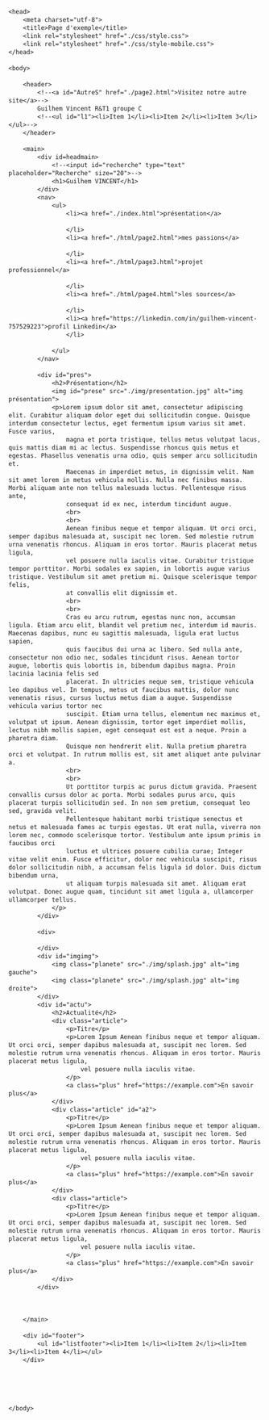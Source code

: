 
    <head>
        <meta charset="utf-8">
        <title>Page d'exemple</title>
        <link rel="stylesheet" href="./css/style.css">
		<link rel="stylesheet" href="./css/style-mobile.css">
	</head>

	<body>
		
		<header>
			<!--<a id="AutreS" href="./page2.html">Visitez notre autre site</a>-->
			Guilhem Vincent R&T1 groupe C
			<!--<ul id="l1"><li>Item 1</li><li>Item 2</li><li>Item 3</li></ul>-->
		</header>

		<main>
			<div id=headmain>
				<!--<input id="recherche" type="text" placeholder="Recherche" size="20">-->
				<h1>Guilhem VINCENT</h1>
			</div>
            <nav>
                <ul>
					<li><a href="./index.html">présentation</a>
						
					</li>
					<li><a href="./html/page2.html">mes passions</a>
						
 				 	</li>
					<li><a href="./html/page3.html">projet professionnel</a>
						
					</li>
					<li><a href="./html/page4.html">les sources</a>
					
					</li>
					<li><a href="https://linkedin.com/in/guilhem-vincent-757529223">profil Linkedin</a>
					</li>
 				
				</ul>
			</nav>

			<div id="pres">
				<h2>Présentation</h2>
				<img id="prese" src="./img/presentation.jpg" alt="img présentation">
				<p>Lorem ipsum dolor sit amet, consectetur adipiscing elit. Curabitur aliquam dolor eget dui sollicitudin congue. Quisque interdum consectetur lectus, eget fermentum ipsum varius sit amet. Fusce varius, 
					magna et porta tristique, tellus metus volutpat lacus, quis mattis diam mi ac lectus. Suspendisse rhoncus quis metus et egestas. Phasellus venenatis urna odio, quis semper arcu sollicitudin et.
					Maecenas in imperdiet metus, in dignissim velit. Nam sit amet lorem in metus vehicula mollis. Nulla nec finibus massa. Morbi aliquam ante non tellus malesuada luctus. Pellentesque risus ante,
					consequat id ex nec, interdum tincidunt augue.
					<br>
					<br>
					Aenean finibus neque et tempor aliquam. Ut orci orci, semper dapibus malesuada at, suscipit nec lorem. Sed molestie rutrum urna venenatis rhoncus. Aliquam in eros tortor. Mauris placerat metus ligula,
					vel posuere nulla iaculis vitae. Curabitur tristique tempor porttitor. Morbi sodales ex sapien, in lobortis augue varius tristique. Vestibulum sit amet pretium mi. Quisque scelerisque tempor felis,
					at convallis elit dignissim et.
					<br>
					<br>
					Cras eu arcu rutrum, egestas nunc non, accumsan ligula. Etiam arcu elit, blandit vel pretium nec, interdum id mauris. Maecenas dapibus, nunc eu sagittis malesuada, ligula erat luctus sapien,
					quis faucibus dui urna ac libero. Sed nulla ante, consectetur non odio nec, sodales tincidunt risus. Aenean tortor augue, lobortis quis lobortis in, bibendum dapibus magna. Proin lacinia lacinia felis sed
					placerat. In ultricies neque sem, tristique vehicula leo dapibus vel. In tempus, metus ut faucibus mattis, dolor nunc venenatis risus, cursus luctus metus diam a augue. Suspendisse vehicula varius tortor nec
					suscipit. Etiam urna tellus, elementum nec maximus et, volutpat ut ipsum. Aenean dignissim, tortor eget imperdiet mollis, lectus nibh mollis sapien, eget consequat est est a neque. Proin a pharetra diam.
					Quisque non hendrerit elit. Nulla pretium pharetra orci et volutpat. In rutrum mollis est, sit amet aliquet ante pulvinar a.
					<br>
					<br>
					Ut porttitor turpis ac purus dictum gravida. Praesent convallis cursus dolor ac porta. Morbi sodales purus arcu, quis placerat turpis sollicitudin sed. In non sem pretium, consequat leo sed, gravida velit.
					Pellentesque habitant morbi tristique senectus et netus et malesuada fames ac turpis egestas. Ut erat nulla, viverra non lorem nec, commodo scelerisque tortor. Vestibulum ante ipsum primis in faucibus orci
					luctus et ultrices posuere cubilia curae; Integer vitae velit enim. Fusce efficitur, dolor nec vehicula suscipit, risus dolor sollicitudin nibh, a accumsan felis ligula id dolor. Duis dictum bibendum urna,
					ut aliquam turpis malesuada sit amet. Aliquam erat volutpat. Donec augue quam, tincidunt sit amet ligula a, ullamcorper ullamcorper tellus.
				</p>
			</div>
            
            <div>
				
			</div>
			<div id="imgimg">
				<img class="planete" src="./img/splash.jpg" alt="img gauche">
				<img class="planete" src="./img/splash.jpg" alt="img droite">
			</div>
			<div id="actu">
				<h2>Actualité</h2>
				<div class="article">
					<p>Titre</p>
					<p>Lorem Ipsum Aenean finibus neque et tempor aliquam. Ut orci orci, semper dapibus malesuada at, suscipit nec lorem. Sed molestie rutrum urna venenatis rhoncus. Aliquam in eros tortor. Mauris placerat metus ligula,
						vel posuere nulla iaculis vitae.
					</p>
					<a class="plus" href="https://example.com">En savoir plus</a>
				</div>
				<div class="article" id="a2">
					<p>Titre</p>
					<p>Lorem Ipsum Aenean finibus neque et tempor aliquam. Ut orci orci, semper dapibus malesuada at, suscipit nec lorem. Sed molestie rutrum urna venenatis rhoncus. Aliquam in eros tortor. Mauris placerat metus ligula,
						vel posuere nulla iaculis vitae.
					</p>
					<a class="plus" href="https://example.com">En savoir plus</a>
				</div>
				<div class="article">
					<p>Titre</p>
					<p>Lorem Ipsum Aenean finibus neque et tempor aliquam. Ut orci orci, semper dapibus malesuada at, suscipit nec lorem. Sed molestie rutrum urna venenatis rhoncus. Aliquam in eros tortor. Mauris placerat metus ligula,
						vel posuere nulla iaculis vitae.
					</p>
					<a class="plus" href="https://example.com">En savoir plus</a>
				</div>
			</div>



		</main>

		<div id="footer">
			<ul id="listfooter"><li>Item 1</li><li>Item 2</li><li>Item 3</li><li>Item 4</li></ul>
		</div>





	</body>

</html>

